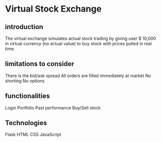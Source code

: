 # Virtual Stock Exchange

## introduction
The virtual exchange simulates actual stock trading by giving user $ 10,000 in virtual currency (no actual value) to buy stock with prices pulled in real time.

## limitations to consider
There is the bid/ask spread
All orders are filled immediately at market
No shorting
No options

## functionalities
Login
Portfolio
Past performance
Buy/Sell stock

## Technologies
Flask
HTML
CSS
JavaScript
